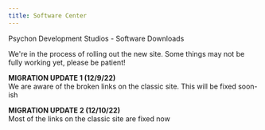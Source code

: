 ```yaml
---
title: Software Center
---
```


Psychon Development Studios - Software Downloads

We're in the process of rolling out the new site. Some things may not be fully working yet, please be patient!

**MIGRATION UPDATE 1 (12/9/22)**\
We are aware of the broken links on the classic site. This will be fixed soon-ish

**MIGRATION UPDATE 2 (12/10/22)**\
Most of the links on the classic site are fixed now
